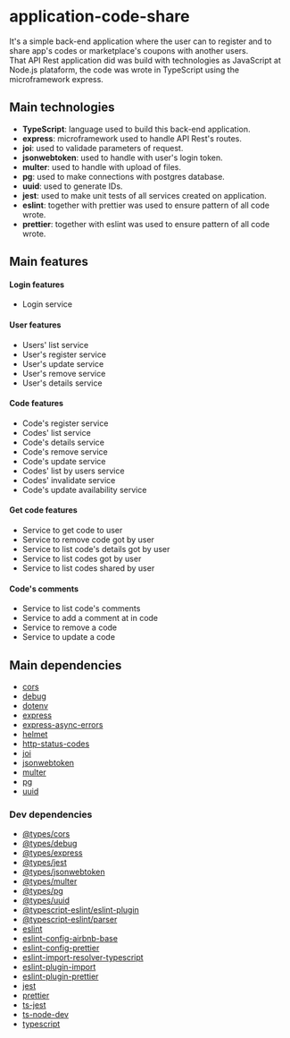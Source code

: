 # application-code-share
It's a simple back-end application where the user can to register and to share app's codes or marketplace's coupons with another users.  
That API Rest application did was build with technologies as JavaScript at Node.js plataform, the code was wrote in TypeScript using the microframework express. 
  
## Main technologies 
- **TypeScript**: language used to build this back-end application.
- **express**: microframework used to handle API Rest's routes.
- **joi**: used to validade parameters of request.
- **jsonwebtoken**: used to handle with user's login token.
- **multer**: used to handle with upload of files.
- **pg**: used to make connections with postgres database.
- **uuid**: used to generate IDs.
- **jest**: used to make unit tests of all services created on application.
- **eslint**: together with prettier was used to ensure pattern of all code wrote.
- **prettier**: together with eslint was used to ensure pattern of all code wrote.

## Main features
#### Login features
- Login service

#### User features
- Users' list service
- User's register service
- User's update service
- User's remove service
- User's details service

#### Code features
- Code's register service
- Codes' list service
- Code's details service
- Code's remove service
- Code's update service
- Codes' list by users service
- Codes' invalidate service
- Code's update availability service

#### Get code features
- Service to get code to user
- Service to remove code got by user
- Service to list code's details got by user
- Service to list codes got by user
- Service to list codes shared by user

#### Code's comments
- Service to list code's comments
- Service to add a comment at in code
- Service to remove a code
- Service to update a code

## Main dependencies
- [cors](https://www.npmjs.com/package/cors)
- [debug](https://www.npmjs.com/package/debug)
- [dotenv](https://www.npmjs.com/package/dotenv)
- [express](https://www.npmjs.com/package/express)
- [express-async-errors](https://www.npmjs.com/package/express-async-errors)
- [helmet](https://www.npmjs.com/package/helmet)
- [http-status-codes](https://www.npmjs.com/package/http-status-codes)
- [joi](https://www.npmjs.com/package/joi)
- [jsonwebtoken](https://www.npmjs.com/package/jsonwebtoken)
- [multer](https://www.npmjs.com/package/multer)
- [pg](https://www.npmjs.com/package/pg)
- [uuid](https://www.npmjs.com/package/uuid)  
  
### Dev dependencies  
- [@types/cors](https://www.npmjs.com/package/@types/cors)
- [@types/debug](https://www.npmjs.com/package/@types/debug)
- [@types/express](https://www.npmjs.com/package/@types/express)
- [@types/jest](https://www.npmjs.com/package/@types/jest)
- [@types/jsonwebtoken](https://www.npmjs.com/package/@types/jsonwebtoken)
- [@types/multer](https://www.npmjs.com/package/@types/multer)
- [@types/pg](https://www.npmjs.com/package/@types/pg)
- [@types/uuid](https://www.npmjs.com/package/@types/uuid)
- [@typescript-eslint/eslint-plugin](https://www.npmjs.com/package/@typescript-eslint/eslint-plugin)
- [@typescript-eslint/parser](https://www.npmjs.com/package/@typescript-eslint/parser)
- [eslint](https://www.npmjs.com/package/eslint)
- [eslint-config-airbnb-base](https://www.npmjs.com/package/eslint-config-airbnb-base)
- [eslint-config-prettier](https://www.npmjs.com/package/eslint-config-prettier)
- [eslint-import-resolver-typescript](https://www.npmjs.com/package/eslint-import-resolver-typescript)
- [eslint-plugin-import](https://www.npmjs.com/package/eslint-plugin-import)
- [eslint-plugin-prettier](https://www.npmjs.com/package/eslint-plugin-prettier)
- [jest](https://www.npmjs.com/package/jest)
- [prettier](https://www.npmjs.com/package/prettier)
- [ts-jest](https://www.npmjs.com/package/ts-jest)
- [ts-node-dev](https://www.npmjs.com/package/ts-node-dev)
- [typescript](https://www.npmjs.com/package/typescript)
